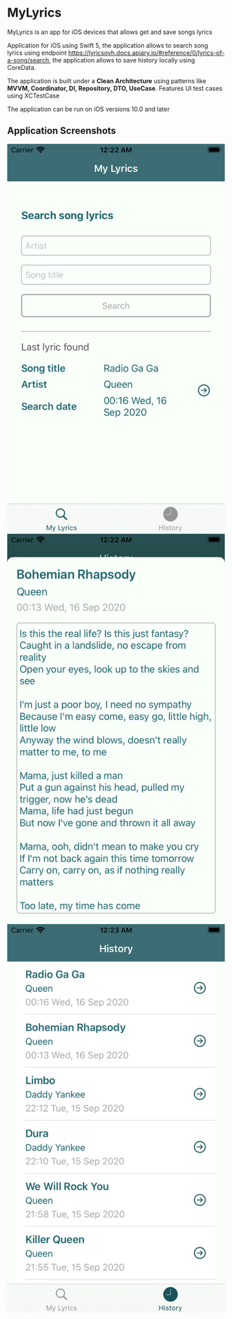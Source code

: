 # MyLyrics
MyLyrics is an app for iOS devices that allows get and save songs lyrics

Application for iOS using Swift 5, the application allows to search song lyrics using endpoint https://lyricsovh.docs.apiary.io/#reference/0/lyrics-of-a-song/search, the application allows to save history locally using CoreData.

The application is built under a **Clean Architecture** using patterns like **MVVM, Coordinator, DI, Repository, DTO, UseCase**. Features UI test cases using XCTestCase

The application can be run on iOS versions 10.0 and later

## Application Screenshots

![Screen 1](https://github.com/JLPenaLopez/MyLyrics/blob/master/screen1.png)
![Screen 2](https://github.com/JLPenaLopez/MyLyrics/blob/master/screen2.png)
![Screen 3](https://github.com/JLPenaLopez/MyLyrics/blob/master/screen3.png)
